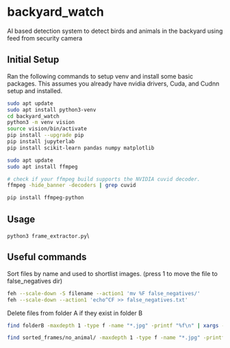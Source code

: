 # backyard_watch
AI based detection system to detect birds and animals in the backyard using feed from security camera


## Initial Setup  

Ran the following commands to setup venv and install some basic packages. This assumes you already have nvidia drivers, Cuda, and Cudnn setup and installed.

```sh 
sudo apt update 
sudo apt install python3-venv 
cd backyard_watch
python3 -m venv vision 
source vision/bin/activate 
pip install --upgrade pip
pip install jupyterlab 
pip install scikit-learn pandas numpy matplotlib 

sudo apt update
sudo apt install ffmpeg

# check if your ffmpeg build supports the NVIDIA cuvid decoder.
ffmpeg -hide_banner -decoders | grep cuvid

pip install ffmpeg-python
```

## Usage

```python3 frame_extractor.py```\

## Useful commands

Sort files by name and used to shortlist images. (press 1 to move the file to false_negatives dir)
```sh
feh --scale-down -S filename --action1 'mv %F false_negatives/'
feh --scale-down --action1 'echo^CF >> false_negatives.txt'
```

Delete files from folder A if they exist in folder B
```sh 
find folderB -maxdepth 1 -type f -name "*.jpg" -printf "%f\n" | xargs -I {} rm -v "folderA/{}"

find sorted_frames/no_animal/ -maxdepth 1 -type f -name "*.jpg" -printf "%f\n" | xargs -I {} rm -v "extracted_frames/{}"
```